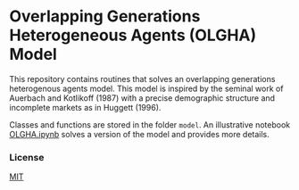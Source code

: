 # Overlapping Generations Heterogeneous Agents (OLGHA) Model

This repository contains routines that solves an overlapping generations heterogenous agents model. This model is inspired by the seminal work of Auerbach and Kotlikoff (1987) with a precise demographic structure and incomplete markets as in Huggett (1996). 

Classes and functions are stored in the folder `model`. An illustrative notebook [OLGHA.ipynb](OLGHA.ipynb) solves a version of the model and provides more details. 

### License
[MIT](https://choosealicense.com/licenses/mit/)